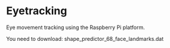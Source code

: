 # Eyetracking
Eye movement tracking using the Raspberry Pi platform.

You need to download: shape_predictor_68_face_landmarks.dat
